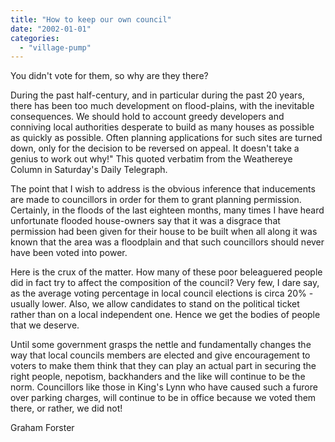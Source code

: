 ```yaml
---
title: "How to keep our own council"
date: "2002-01-01"
categories: 
  - "village-pump"
---
```


You didn't vote for them, so why are they there?

During the past half-century, and in particular during the past 20 years, there has been too much development on flood-plains, with the inevitable consequences. We should hold to account greedy developers and conniving local authorities desperate to build as many houses as possible as quickly as possible. Often planning applications for such sites are turned down, only for the decision to be reversed on appeal. It doesn't take a genius to work out why!" This quoted verbatim from the Weathereye Column in Saturday's Daily Telegraph.

The point that I wish to address is the obvious inference that inducements are made to councillors in order for them to grant planning permission. Certainly, in the floods of the last eighteen months, many times I have heard unfortunate flooded house-owners say that it was a disgrace that permission had been given for their house to be built when all along it was known that the area was a floodplain and that such councillors should never have been voted into power.

Here is the crux of the matter. How many of these poor beleaguered people did in fact try to affect the composition of the council? Very few, I dare say, as the average voting percentage in local council elections is circa 20% - usually lower. Also, we allow candidates to stand on the political ticket rather than on a local independent one. Hence we get the bodies of people that we deserve.

Until some government grasps the nettle and fundamentally changes the way that local councils members are elected and give encouragement to voters to make them think that they can play an actual part in securing the right people, nepotism, backhanders and the like will continue to be the norm. Councillors like those in King's Lynn who have caused such a furore over parking charges, will continue to be in office because we voted them there, or rather, we did not!

Graham Forster
